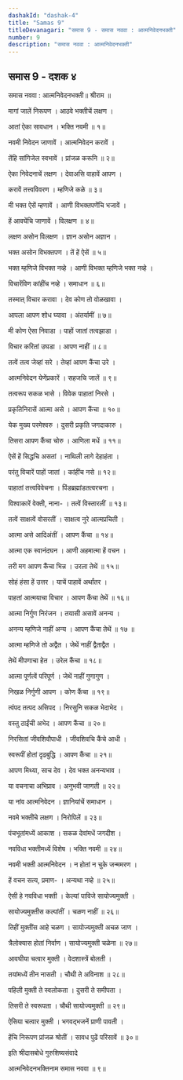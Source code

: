 ```yaml
---
dashakId: "dashak-4"
title: "Samas 9"
titleDevanagari: "समास 9 - समास नववा : आत्मनिवेदनभक्ती"
number: 9
description: "समास नववा : आत्मनिवेदनभक्ती"
---
```


## समास 9 - दशक ४

समास नववा : आत्मनिवेदनभक्ती॥ श्रीराम ॥

मागां जालें निरूपण । आठवे भक्तीचें लक्षण ।

आतां ऐका सावधान । भक्ति नवमी ॥ १॥

नवमी निवेदन जाणावें । आत्मनिवेदन करावें ।

तेंहि सांगिजेल स्वभावें । प्रांजळ करूनि ॥ २॥

ऐका निवेदनाचें लक्षण । देवाअसि वाहावें आपण ।

करावें तत्त्वविवरण । म्हणिजे कळे ॥ ३॥

मी भक्त ऐसें म्हणावें । आणी विभक्तपणेंचि भजावें ।

हें आवघेंचि जाणावें । विलक्षण ॥ ४॥

लक्षण असोन विलक्षण । ज्ञान असोन अज्ञान ।

भक्त असोन विभक्तपण । तें हें ऐसें ॥ ५॥

भक्त म्हणिजे विभक्त नव्हे । आणी विभक्त म्हणिजे भक्त नव्हे ।

विचारेंविण कांहींच नव्हे । समाधान ॥ ६॥

तस्मात् विचार करावा । देव कोण तो वोळखावा ।

आपला आपण शोध घ्यावा । अंतर्यामीं ॥ ७॥

मी कोण ऐसा निवाडा । पाहों जातां तत्वझाडा ।

विचार करितां उघडा । आपण नाहीं ॥ ८॥

तत्वें तत्व जेव्हां सरे । तेव्हां आपण कैंचा उरे ।

आत्मनिवेदन येणेंप्रकारें । सहजचि जालें ॥ ९॥

तत्वरूप सकळ भासे । विवेक पाहातां निरसे ।

प्रकृतिनिरासें आत्मा असे । आपण कैंचा ॥ १०॥

येक मुख्य परमेश्वरु । दुसरी प्रकृति जगदाकारु ।

तिसरा आपण कैंचा चोरु । आणिला मधें ॥ ११॥

ऐसें हें सिद्धचि असतां । नाथिली लागे देहाहंता ।

परंतु विचारें पाहों जातां । कांहींच नसे ॥ १२॥

पाहातां तत्त्वविवेचना । पिंडब्रह्मांडतत्वरचना ।

विश्वाकारें वेक्ती, नाना- । तत्वें विस्तारलीं ॥ १३॥

तत्वें साक्षत्वें वोसरतीं । साक्षत्व नुरे आत्मप्रचिती ।

आत्मा असे आदि‍अंतीं । आपण कैंचा ॥ १४॥

आत्मा एक स्वानंदघन । आणी अहमात्मा हें वचन ।

तरी मग आपण कैंचा भिन्न । उरला तेथें ॥ १५॥

सोहं हंसा हें उत्तर । याचें पाहावें अर्थांतर ।

पाहतां आत्मयाचा विचार । आपण कैंचा तेथें ॥ १६॥

आत्मा निर्गुण निरंजन । तयासी असावें अनन्य ।

अनन्य म्हणिजे नाहीं अन्य । आपण कैंचा तेथें ॥ १७ ॥

आत्मा म्हणिजे तो अद्वैत । जेथें नाहीं द्वैताद्वैत ।

तेथें मीपणाचा हेत । उरेल कैंचा ॥ १८॥

आत्मा पूर्णत्वें परिपूर्ण । जेथें नाहीं गुणागुण ।

निखळ निर्गुणी आपण । कोण कैंचा ॥ १९॥

त्वंपद तत्पद असिपद । निरसुनि सकळ भेदाभेद ।

वस्तु ठाईंची अभेद । आपण कैंचा ॥ २०॥

निरसितां जीवशिवौपाधी । जीवशिवचि कैंचे आधी ।

स्वरूपीं होतां दृढबुद्धि । आपण कैंचा ॥ २१॥

आपण मिथ्या, साच देव । देव भक्त अनन्यभाव ।

या वचनाचा अभिप्राव । अनुभवी जाणती ॥ २२॥

या नांव आत्मनिवेदन । ज्ञानियांचें समाधान ।

नवमे भक्तींचे लक्षण । निरोपिलें ॥ २३॥

पंचभूतांमध्यें आकाश । सकळ देवांमधें जगदीश ।

नवविधा भक्तीमध्यें विशेष । भक्ति नवमी ॥ २४॥

नवमी भक्ती आत्मनिवेदन । न होतां न चुके जन्ममरण ।

हें वचन सत्य, प्रमाण- । अन्यथा नव्हे ॥ २५॥

ऐसी हे नवविधा भक्ती । केल्यां पाविजे सायोज्यमुक्ती ।

सायोज्यमुक्तीस कल्पांतीं । चळण नाहीं ॥ २६॥

तिहीं मुक्तींस आहे चळण । सायोज्यमुक्ती अचळ जाण ।

त्रैलोक्यास होतां निर्वाण । सायोज्यमुक्ती चळेना ॥ २७॥

आवघीया चत्वार मुक्ती । वेदशास्त्रें बोलती ।

तयांमध्यें तीन नासती । चौथी ते अविनाश ॥ २८॥

पहिली मुक्ती ते स्वलोकता । दुसरी ते समीपता ।

तिसरी ते स्वरूपता । चौथी सायोज्यमुक्ती ॥ २९॥

ऐसिया चत्वार मुक्ती । भगवद्भजनें प्राणी पावती ।

हेंचि निरूपण प्रांजळ श्रोतीं । सावध पुढें परिसावें ॥ ३०॥

इति श्रीदासबोधे गुरुशिष्यसंवादे

आत्मनिवेदनभक्तिनाम समास नववा ॥ ९॥